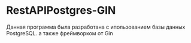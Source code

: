 # RestAPIPostgres-GIN
Данная программа была разработана с ипользованием базы данных PostgreSQL. а также фреймворком от Gin
